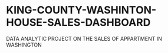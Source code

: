 # KING-COUNTY-WASHINTON-HOUSE-SALES-DASHBOARD
DATA ANALYTIC PROJECT ON THE SALES OF APPARTMENT IN WASHINGTON 
